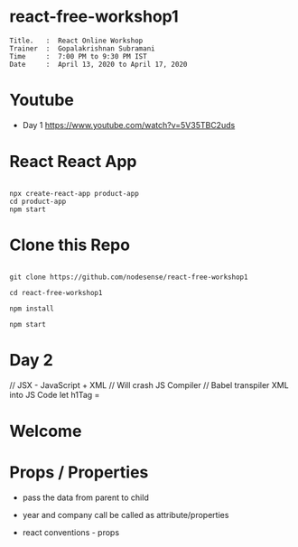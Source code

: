 # react-free-workshop1

```
Title.   :  React Online Workshop   
Trainer  :  Gopalakrishnan Subramani
Time     :  7:00 PM to 9:30 PM IST
Date     :  April 13, 2020 to April 17, 2020

```

# Youtube

- Day 1  https://www.youtube.com/watch?v=5V35TBC2uds

# React React App

```

npx create-react-app product-app
cd product-app
npm start

```

# Clone this Repo

```

git clone https://github.com/nodesense/react-free-workshop1

cd react-free-workshop1

npm install

npm start

```

# Day 2


// JSX - JavaScript + XML
// Will crash JS Compiler
// Babel transpiler XML into JS Code
let h1Tag = <h1>Welcome</h1>


# Props / Properties

-  pass the data from parent to child

- year and company call be called as attribute/properties
- react conventions - props

    <Footer year={2020} company="NodeSense" >